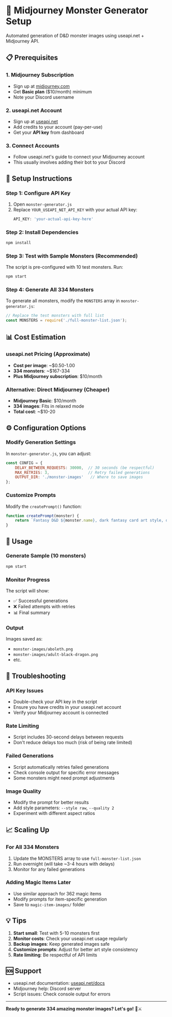 # 🎨 Midjourney Monster Generator Setup

Automated generation of D&D monster images using useapi.net + Midjourney API.

## 📋 Prerequisites

### 1. Midjourney Subscription
- Sign up at [midjourney.com](https://midjourney.com)
- Get **Basic plan** ($10/month) minimum
- Note your Discord username

### 2. useapi.net Account
- Sign up at [useapi.net](https://useapi.net)
- Add credits to your account (pay-per-use)
- Get your **API key** from dashboard

### 3. Connect Accounts
- Follow useapi.net's guide to connect your Midjourney account
- This usually involves adding their bot to your Discord

## 🚀 Setup Instructions

### Step 1: Configure API Key
1. Open `monster-generator.js`
2. Replace `YOUR_USEAPI_NET_API_KEY` with your actual API key:
   ```javascript
   API_KEY: 'your-actual-api-key-here'
   ```

### Step 2: Install Dependencies
```bash
npm install
```

### Step 3: Test with Sample Monsters (Recommended)
The script is pre-configured with 10 test monsters. Run:
```bash
npm start
```

### Step 4: Generate All 334 Monsters
To generate all monsters, modify the `MONSTERS` array in `monster-generator.js`:

```javascript
// Replace the test monsters with full list
const MONSTERS = require('./full-monster-list.json');
```

## 📊 Cost Estimation

### useapi.net Pricing (Approximate)
- **Cost per image**: ~$0.50-1.00
- **334 monsters**: ~$167-334
- **Plus Midjourney subscription**: $10/month

### Alternative: Direct Midjourney (Cheaper)
- **Midjourney Basic**: $10/month
- **334 images**: Fits in relaxed mode
- **Total cost**: ~$10-20

## ⚙️ Configuration Options

### Modify Generation Settings
In `monster-generator.js`, you can adjust:

```javascript
const CONFIG = {
    DELAY_BETWEEN_REQUESTS: 30000,  // 30 seconds (be respectful)
    MAX_RETRIES: 3,                 // Retry failed generations
    OUTPUT_DIR: './monster-images'   // Where to save images
};
```

### Customize Prompts
Modify the `createPrompt()` function:

```javascript
function createPrompt(monster) {
    return `Fantasy D&D ${monster.name}, dark fantasy card art style, detailed portrait showing head and upper body, dramatic lighting, menacing expression, high quality digital art --ar 1:1 --style raw`;
}
```

## 🎯 Usage

### Generate Sample (10 monsters)
```bash
npm start
```

### Monitor Progress
The script will show:
- ✅ Successful generations
- ❌ Failed attempts with retries
- 📊 Final summary

### Output
Images saved as:
- `monster-images/aboleth.png`
- `monster-images/adult-black-dragon.png`
- etc.

## 🔧 Troubleshooting

### API Key Issues
- Double-check your API key in the script
- Ensure you have credits in your useapi.net account
- Verify your Midjourney account is connected

### Rate Limiting
- Script includes 30-second delays between requests
- Don't reduce delays too much (risk of being rate limited)

### Failed Generations
- Script automatically retries failed generations
- Check console output for specific error messages
- Some monsters might need prompt adjustments

### Image Quality
- Modify the prompt for better results
- Add style parameters: `--style raw`, `--quality 2`
- Experiment with different aspect ratios

## 📈 Scaling Up

### For All 334 Monsters
1. Update the MONSTERS array to use `full-monster-list.json`
2. Run overnight (will take ~3-4 hours with delays)
3. Monitor for any failed generations

### Adding Magic Items Later
- Use similar approach for 362 magic items
- Modify prompts for item-specific generation
- Save to `magic-item-images/` folder

## 💡 Tips

1. **Start small**: Test with 5-10 monsters first
2. **Monitor costs**: Check your useapi.net usage regularly  
3. **Backup images**: Keep generated images safe
4. **Customize prompts**: Adjust for better art style consistency
5. **Rate limiting**: Be respectful of API limits

## 🆘 Support

- useapi.net documentation: [useapi.net/docs](https://useapi.net/docs)
- Midjourney help: Discord server
- Script issues: Check console output for errors

---

**Ready to generate 334 amazing monster images? Let's go!** 🐉⚔️